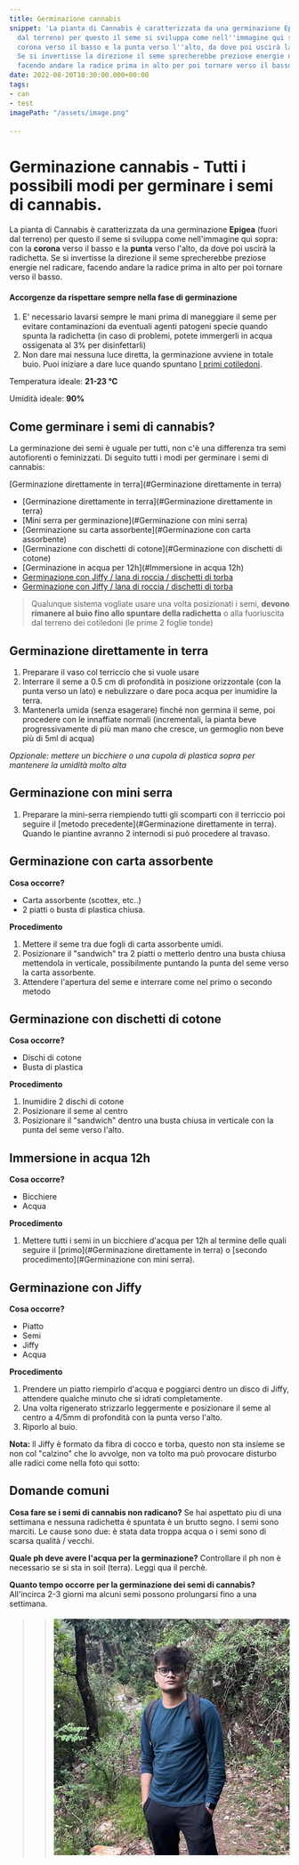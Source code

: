 ```yaml
---
title: Germinazione cannabis
snippet: 'La pianta di Cannabis è caratterizzata da una germinazione Epigea (fuori
  dal terreno) per questo il seme si sviluppa come nell''immagine qui sopra: con la
  corona verso il basso e la punta verso l''alto, da dove poi uscirà la radichetta.
  Se si invertisse la direzione il seme sprecherebbe preziose energie nel radicare,
  facendo andare la radice prima in alto per poi tornare verso il basso.'
date: 2022-08-20T18:30:00.000+00:00
tags:
- can
- test
imagePath: "/assets/image.png"

---
```

# Germinazione cannabis - Tutti i possibili modi per germinare i semi di cannabis.

La pianta di Cannabis è caratterizzata da una germinazione **Epigea** (fuori dal terreno) per questo il seme si sviluppa come nell'immagine qui sopra: con la **corona** verso il basso e la **punta** verso l'alto, da dove poi uscirà la radichetta. Se si invertisse la direzione il seme sprecherebbe preziose energie nel radicare, facendo andare la radice prima in alto per poi tornare verso il basso.

#### Accorgenze da rispettare sempre nella fase di germinazione

1. E' necessario lavarsi sempre le mani prima di maneggiare il seme per evitare contaminazioni da eventuali agenti patogeni specie quando spunta la radichetta (in caso di problemi, potete immergerli in acqua ossigenata al 3% per disinfettarli)
2. Non dare mai nessuna luce diretta, la germinazione avviene in totale buio. Puoi iniziare a dare luce quando spuntano [I primi cotiledoni]().

Temperatura ideale: **21-23 °C**

Umidità ideale: **90%**

## Come germinare i semi di cannabis?

La germinazione dei semi è uguale per tutti, non c'è una differenza tra semi autofiorenti o feminizzati. Di seguito tutti i modi per germinare i semi di cannabis:

[Germinazione direttamente in terra](#Germinazione direttamente in terra)

* [Germinazione direttamente in terra](#Germinazione direttamente in terra)
* [Mini serra per germinazione](#Germinazione con mini serra)
* [Germinazione su carta assorbente](#Germinazione con carta assorbente)
* [Germinazione con dischetti di cotone](#Germinazione con dischetti di cotone)
* [Germinazione in acqua per 12h](#Immersione in acqua 12h)
* [Germinazione con Jiffy / lana di roccia / dischetti di torba](#)
* [Germinazione con Jiffy / lana di roccia / dischetti di torba](#d)

> Qualunque sistema vogliate usare una volta posizionati i semi, **devono rimanere al buio fino allo spuntare della radichetta** o alla fuoriuscita dal terreno dei cotiledoni (le prime 2 foglie tonde)

## Germinazione direttamente in terra

1. Preparare il vaso col terriccio che si vuole usare
2. Interrare il seme a 0.5 cm di profondità in posizione orizzontale (con la punta verso un lato) e nebulizzare o dare poca acqua per inumidire la terra.
3. Mantenerla umida (senza esagerare) finché non germina il seme, poi procedere con le innaffiate normali (incrementali, la pianta beve progressivamente di più man mano che cresce, un germoglio non beve più di 5ml di acqua)

_Opzionale: mettere un bicchiere o una cupola di plastica sopra per mantenere la umidità molto alta_

## Germinazione con mini serra

1. Preparare la mini-serra riempiendo tutti gli scomparti con il terriccio poi seguire il [metodo precedente](#Germinazione direttamente in terra). Quando le piantine avranno 2 internodi si può procedere al travaso.

## Germinazione con carta assorbente

**Cosa occorre?**

* Carta assorbente (scottex, etc..)
* 2 piatti o busta di plastica chiusa.

**Procedimento**

1. Mettere il seme tra due fogli di carta assorbente umidi.
2. Posizionare il "sandwich" tra 2 piatti o metterlo dentro una busta chiusa mettendola in verticale, possibilmente puntando la punta del seme verso la carta assorbente.
3. Attendere l'apertura del seme e interrare come nel primo o secondo metodo

## Germinazione con dischetti di cotone

**Cosa occorre?**

* Dischi di cotone
* Busta di plastica

**Procedimento**

1. Inumidire 2 dischi di cotone
2. Posizionare il seme al centro
3. Posizionare il "sandwich" dentro una busta chiusa in verticale con la punta del seme verso l'alto.

## Immersione in acqua 12h

**Cosa occorre?**

* Bicchiere
* Acqua

**Procedimento**

1. Mettere tutti i semi in un bicchiere d'acqua per 12h al termine delle quali seguire il [primo](#Germinazione direttamente in terra) o [secondo procedimento](#Germinazione con mini serra).

## Germinazione con Jiffy

**Cosa occorre?**

* Piatto
* Semi
* Jiffy
* Acqua

**Procedimento**

1. Prendere un piatto riempirlo d'acqua e poggiarci dentro un disco di Jiffy, attendere qualche minuto che si idrati completamente.
2. Una volta rigenerato strizzarlo leggermente e posizionare il seme al centro a 4/5mm di profondità con la punta verso l'alto.
3. Riporlo al buio.

**Nota:** ll Jiffy è formato da fibra di cocco e torba, questo non sta insieme se non col "calzino" che lo avvolge, non va tolto ma può provocare disturbo alle radici come nella foto qui sotto:

## Domande comuni

**Cosa fare se i semi di cannabis non radicano?** Se hai aspettato piu di una settimana e nessuna radichetta è spuntata è un brutto segno. I semi sono marciti. Le cause sono due: è stata data troppa acqua o i semi sono di scarsa qualità / vecchi.

**Quale ph deve avere l'acqua per la germinazione?** Controllare il ph non è necessario se si sta in soil (terra). Leggi qua il perchè.

**Quanto tempo occorre per la germinazione dei semi di cannabis?** All'incirca 2-3 giorni ma alcuni semi possono prolungarsi fino a una settimana.

> > ##### ![](/assets/efujk1uc8-u03p8d0rh63-0c3d537dd7ce-512.jpeg)
